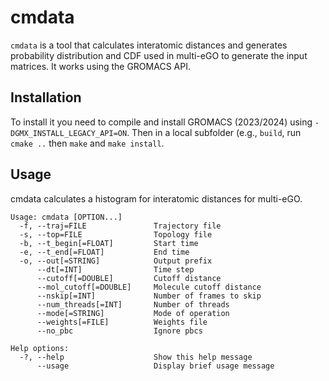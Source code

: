 # cmdata

`cmdata` is a tool that calculates interatomic distances and generates probability distribution and CDF used in multi-eGO to generate the input matrices. It works using the GROMACS API.

## Installation

To install it you need to compile and install GROMACS (2023/2024) using `-DGMX_INSTALL_LEGACY_API=ON`. Then in a local subfolder (e.g., `build`, run `cmake ..` then `make` and `make install`.

## Usage
cmdata calculates a histogram for interatomic distances for multi-eGO.

```
Usage: cmdata [OPTION...]
  -f, --traj=FILE               Trajectory file
  -s, --top=FILE                Topology file
  -b, --t_begin[=FLOAT]         Start time
  -e, --t_end[=FLOAT]           End time
  -o, --out[=STRING]            Output prefix
      --dt[=INT]                Time step
      --cutoff[=DOUBLE]         Cutoff distance
      --mol_cutoff[=DOUBLE]     Molecule cutoff distance
      --nskip[=INT]             Number of frames to skip
      --num_threads[=INT]       Number of threads
      --mode[=STRING]           Mode of operation
      --weights[=FILE]          Weights file
      --no_pbc                  Ignore pbcs

Help options:
  -?, --help                    Show this help message
      --usage                   Display brief usage message
```
